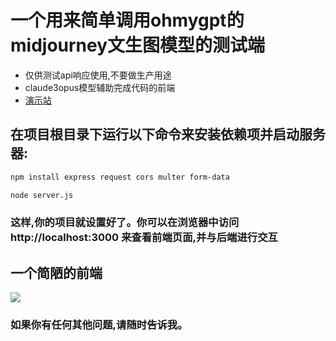 # 一个用来简单调用ohmygpt的midjourney文生图模型的测试端
- 仅供测试api响应使用,不要做生产用途
- claude3opus模型辅助完成代码的前端
- [演示站](https://bit.kurssy.tech/)

## 在项目根目录下运行以下命令来安装依赖项并启动服务器:


```bash
npm install express request cors multer form-data
```
```bash
node server.js
```
### 这样,你的项目就设置好了。你可以在浏览器中访问 http://localhost:3000 来查看前端页面,并与后端进行交互

## 一个简陋的前端
![](https://lxc3069.oss-cn-hongkong.aliyuncs.com/1710164351413.png)

### 如果你有任何其他问题,请随时告诉我。
